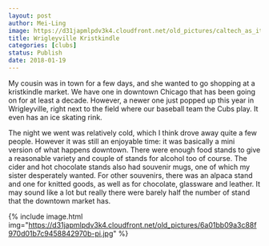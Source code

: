 ```yaml
---
layout: post
author: Mei-Ling
image: https://d31japmlpdv3k4.cloudfront.net/old_pictures/caltech_as_it_happens/6a0105349b8251970b01b8d2cfd51e970c.jpg
title: Wrigleyville Kristkindle
categories: [clubs]
status: Publish
date: 2018-01-19
---
```


My cousin was in town for a few days, and she wanted to go shopping at a kristkindle market. We have one in downtown Chicago that has been going on for at least a decade. However, a newer one just popped up this year in Wrigleyville, right next to the field where our baseball team the Cubs play. It even has an ice skating rink.

The night we went was relatively cold, which I think drove away quite a few people. However it was still an enjoyable time: it was basically a mini version of what happens downtown. There were enough food stands to give a reasonable variety and couple of stands for alcohol too of course. The cider and hot chocolate stands also had souvenir mugs, one of which my sister desperately wanted. For other souvenirs, there was an alpaca stand and one for knitted goods, as well as for chocolate, glassware and leather. It may sound like a lot but really there were barely half the number of stand that the downtown market has.


{% include image.html img="https://d31japmlpdv3k4.cloudfront.net/old_pictures/6a01bb09a3c88f970d01b7c9458842970b-pi.jpg" %}

